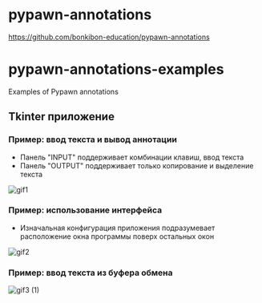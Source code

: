 # pypawn-annotations
https://github.com/bonkibon-education/pypawn-annotations

# pypawn-annotations-examples
Examples of Pypawn annotations  

## Tkinter приложение
### Пример: ввод текста и вывод аннотации
- Панель "INPUT" поддерживает комбинации клавиш, ввод текста
- Панель "OUTPUT" поддерживает только копирование и выделение текста

![gif1](https://github.com/bonkibon-education/pypawn-annotations-examples/assets/174661973/5324624e-ddc3-4f57-86ef-194765bd788c)


### Пример: использование интерфейса
- Изначальная конфигурация приложения подразумевает расположение окна программы поверх остальных окон

 ![gif2](https://github.com/bonkibon-education/pypawn-annotations-examples/assets/174661973/866c8fae-df2c-4215-a515-539d2d277e2e)


### Пример: ввод текста из буфера обмена
![gif3 (1)](https://github.com/bonkibon-education/pypawn-annotations-examples/assets/174661973/58bab8f1-8e10-42a9-88c6-492ef9b92648)
